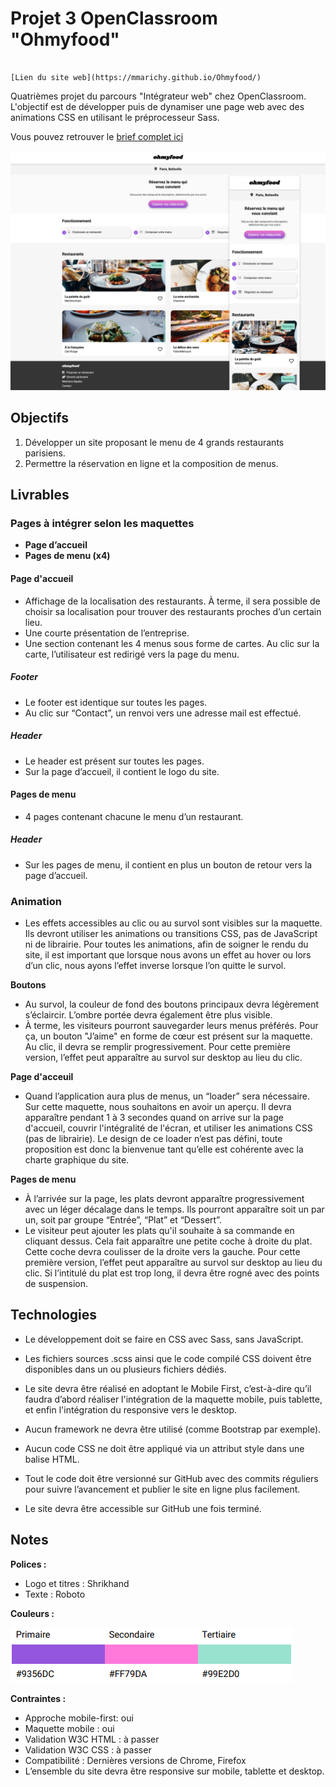 # Projet 3 OpenClassroom "Ohmyfood"
```

[Lien du site web](https://mmarichy.github.io/Ohmyfood/)

```

Quatrièmes projet du parcours "Intégrateur web" chez OpenClassroom. L'objectif est de développer puis de dynamiser une page web avec des animations CSS en utilisant le préprocesseur Sass.

Vous pouvez retrouver le [brief complet ici](https://course.oc-static.com/projects/D%C3%A9veloppeur+Web/IW_P4+Animations+CSS+Ohmyfood/Brief+creatif+site+Ohmyfood.pdf)

![screenshot du site](./images/screenshot.png)

## Objectifs

1. Développer un site proposant le menu de 4 grands restaurants parisiens.
2. Permettre la réservation en ligne et la composition de menus.

## Livrables

### Pages à intégrer selon les maquettes

- **Page d’accueil**
- **Pages de menu (x4)**

#### Page d'accueil
- Affichage de la localisation des restaurants. À terme, il sera possible de choisir sa
localisation pour trouver des restaurants proches d’un certain lieu.
- Une courte présentation de l’entreprise.
- Une section contenant les 4 menus sous forme de cartes. Au clic sur la carte,
l’utilisateur est redirigé vers la page du menu.

##### Footer 
- Le footer est identique sur toutes les pages.
- Au clic sur “Contact”, un renvoi vers une adresse mail est effectué.

##### Header 
- Le header est présent sur toutes les pages.
- Sur la page d’accueil, il contient le logo du site.


#### Pages de menu 
- 4 pages contenant chacune le menu d’un restaurant.

##### Header 
- Sur les pages de menu, il contient en plus un bouton de retour vers la page d’accueil.


### Animation
- Les effets accessibles au clic ou au survol sont visibles sur la maquette. Ils devront utiliser
les animations ou transitions CSS, pas de JavaScript ni de librairie. Pour toutes les
animations, afin de soigner le rendu du site, il est important que lorsque nous avons un effet
au hover ou lors d’un clic, nous ayons l’effet inverse lorsque l’on quitte le survol.

**Boutons**
- Au survol, la couleur de fond des boutons principaux devra légèrement s’éclaircir. L’ombre portée devra également être plus visible.
- À terme, les visiteurs pourront sauvegarder leurs menus préférés. Pour ça, un
bouton "J’aime" en forme de cœur est présent sur la maquette. Au clic, il devra se
remplir progressivement. Pour cette première version, l’effet peut apparaître au
survol sur desktop au lieu du clic.

**Page d'acceuil**
- Quand l’application aura plus de menus, un “loader” sera nécessaire. Sur cette
maquette, nous souhaitons en avoir un aperçu. Il devra apparaître pendant 1 à 3
secondes quand on arrive sur la page d'accueil, couvrir l'intégralité de l'écran, et
utiliser les animations CSS (pas de librairie). Le design de ce loader n’est pas défini,
toute proposition est donc la bienvenue tant qu’elle est cohérente avec la charte
graphique du site.

**Pages de menu**
- À l’arrivée sur la page, les plats devront apparaître progressivement avec un léger
décalage dans le temps. Ils pourront apparaître soit un par un, soit par groupe
“Entrée”, “Plat” et “Dessert”.
- Le visiteur peut ajouter les plats qu'il souhaite à sa commande en cliquant dessus.
Cela fait apparaître une petite coche à droite du plat. Cette coche devra coulisser de
la droite vers la gauche. Pour cette première version, l’effet peut apparaître au survol
sur desktop au lieu du clic. Si l’intitulé du plat est trop long, il devra être rogné avec
des points de suspension.

## Technologies

- Le développement doit se faire en CSS avec Sass, sans JavaScript.

- Les fichiers sources .scss ainsi que le code compilé CSS doivent être disponibles
dans un ou plusieurs fichiers dédiés.

- Le site devra être réalisé en adoptant le Mobile First, c’est-à-dire qu’il faudra d’abord
réaliser l'intégration de la maquette mobile, puis tablette, et enfin l'intégration du
responsive vers le desktop.

- Aucun framework ne devra être utilisé (comme Bootstrap par exemple).

- Aucun code CSS ne doit être appliqué via un attribut style dans une balise HTML.

- Tout le code doit être versionné sur GitHub avec des commits réguliers pour
suivre l’avancement et publier le site en ligne plus facilement.

- Le site devra être accessible sur GitHub une fois terminé.

## Notes

**Polices :**
- Logo et titres : Shrikhand
- Texte : Roboto

**Couleurs :**

![screenshot des couleurs](./images/screenshot-colors.png)

**Contraintes :**
- Approche mobile-first: oui
- Maquette mobile : oui
- Validation W3C HTML : à passer
- Validation W3C CSS : à passer
- Compatibilité : Dernières versions de Chrome, Firefox
- L’ensemble du site devra être responsive sur mobile, tablette et desktop.